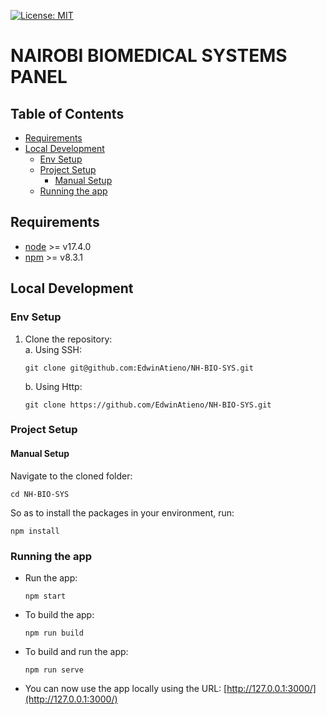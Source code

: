 [![License: MIT](https://img.shields.io/badge/License-MIT-yellow.svg)](https://opensource.org/licenses/MIT)

# NAIROBI BIOMEDICAL SYSTEMS PANEL

## Table of Contents

- [Requirements](#requirements)
- [Local Development](#local-development)
  - [Env Setup](#env-setup)
  - [Project Setup](#project-setup)
    - [Manual Setup](#manual-setup)
  - [Running the app](#running-the-app)

## Requirements

- [node](https://nodejs.org/en/download/) >= v17.4.0
- [npm](https://www.npmjs.com/) >= v8.3.1

## Local Development

### Env Setup

1. Clone the repository:\
    a. Using SSH:

   ```
   git clone git@github.com:EdwinAtieno/NH-BIO-SYS.git
   ```

   b. Using Http:

   ```
   git clone https://github.com/EdwinAtieno/NH-BIO-SYS.git
   ```

### Project Setup

#### Manual Setup

Navigate to the cloned folder:

```
cd NH-BIO-SYS
```

So as to install the packages in your environment, run:

```
npm install
```

### Running the app

- Run the app:

  ```
  npm start
  ```

- To build the app:

  ```
  npm run build
  ```

- To build and run the app:

  ```
  npm run serve
  ```

- You can now use the app locally using the URL: [http://127.0.0.1:3000/](http://127.0.0.1:3000/)
